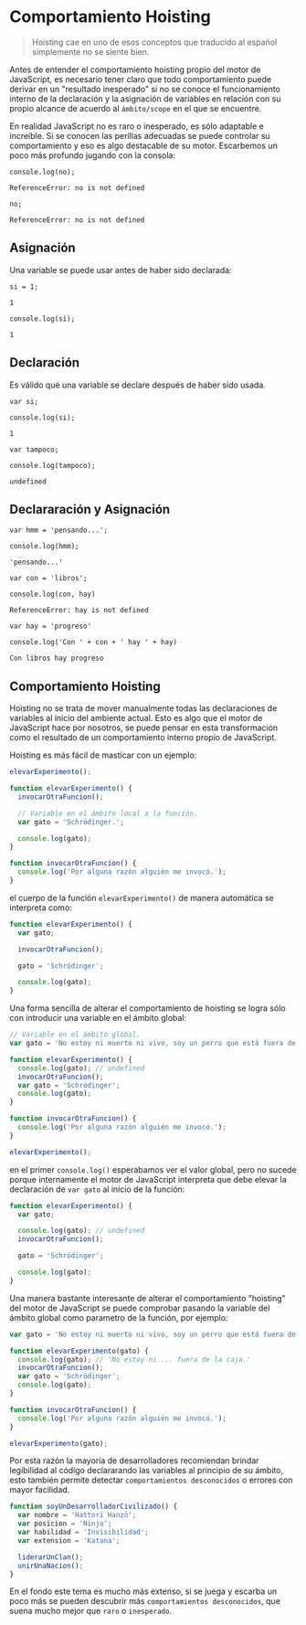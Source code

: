 # Comportamiento Hoisting

> Hoisting cae en uno de esos conceptos que traducido al español simplemente no se siente bien.

Antes de entender el comportamiento hoisting propio del motor de JavaScript, es necesario tener claro que todo comportamiento puede derivar en un "resultado inesperado" si no se conoce el funcionamiento interno de la declaración y la asignación de variables en relación con su propio alcance de acuerdo al `ámbito/scope` en el que se encuentre.

En realidad JavaScript no es raro o inesperado, es sólo adaptable e increíble. Si se conocen las perillas adecuadas se puede controlar su comportamiento y eso es algo destacable de su motor. Escarbemos un poco más profundo jugando con la consola:

```
console.log(no);
```

`ReferenceError: no is not defined`

```
no;
```

`ReferenceError: no is not defined`

## Asignación

Una variable se puede usar antes de haber sido declarada:

```
si = 1;
```

`1`

```
console.log(si);
```

`1`

## Declaración

Es válido que una variable se declare después de haber sido usada.

```
var si;

console.log(si);
```

`1`

```
var tampoco;

console.log(tampoco);
```

`undefined`

## Declararación y Asignación

```
var hmm = 'pensando...';

console.log(hmm);
```

`'pensando...'`

```
var con = 'libros';

console.log(con, hay)
```

`ReferenceError: hay is not defined`

```
var hay = 'progreso'

console.log('Con ' + con + ' hay ' + hay)
```

`Con libros hay progreso`

## Comportamiento Hoisting

Hoisting no se trata de mover manualmente todas las declaraciones de variables al inicio del ambiente actual. Esto es algo que el motor de JavaScript hace por nosotros, se puede pensar en esta transformación como el resultado de un comportamiento interno propio de JavaScript.

Hoisting es más fácil de masticar con un ejemplo:

```javascript
elevarExperimento();

function elevarExperimento() {
  invocarOtraFuncion();

  // Variable en el ámbito local a la función.
  var gato = 'Schrödinger.';

  console.log(gato);
}

function invocarOtraFuncion() {
  console.log('Por alguna razón alguién me invocó.');
}
```

el cuerpo de la función `elevarExperimento()` de manera automática se interpreta como:

```javascript
function elevarExperimento() {
  var gato;

  invocarOtraFuncion();

  gato = 'Schrödinger';

  console.log(gato);
}
```

Una forma sencilla de alterar el comportamiento de hoisting se logra sólo con introducir una variable en el ámbito global:

```javascript
// Variable en el ámbito global.
var gato = 'No estoy ni muerto ni vivo, soy un perro que está fuera de la caja.';

function elevarExperimento() {
  console.log(gato); // undefined
  invocarOtraFuncion();
  var gato = 'Schrödinger';
  console.log(gato);
}

function invocarOtraFuncion() {
  console.log('Por alguna razón alguién me invocó.');
}

elevarExperimento();
```

en el primer `console.log()` esperabamos ver el valor global, pero no sucede porque internamente el motor de JavaScript interpreta que debe elevar la declaración de `var gato` al inicio de la función:

```javascript
function elevarExperimento() {
  var gato;

  console.log(gato); // undefined
  invocarOtraFuncion();

  gato = 'Schrödinger';

  console.log(gato);
}
```

Una manera bastante interesante de alterar el comportamiento "hoisting" del motor de JavaScript se puede comprobar pasando la variable del ámbito global como parametro de la función, por ejemplo:

```javascript
var gato = 'No estoy ni muerto ni vivo, soy un perro que está fuera de la caja.';

function elevarExperimento(gato) {
  console.log(gato); // 'No estoy ni ... fuera de la caja.'
  invocarOtraFuncion();
  var gato = 'Schrödinger';
  console.log(gato);
}

function invocarOtraFuncion() {
  console.log('Por alguna razón alguién me invocó.');
}

elevarExperimento(gato);
```

Por esta razón la mayoría de desarrolladores recomiendan brindar legibilidad al código declararando las variables al principio de su ámbito, esto también permite detectar `comportamientos desconocidos` o errores con mayor facilidad.

```javascript
function soyUnDesarrolladorCivilizado() {
  var nombre = 'Hattori Hanzō';
  var posicion = 'Ninja';
  var habilidad = 'Invisibilidad';
  var extension = 'Katana';

  liderarUnClan();
  unirUnaNacion();
}
```

En el fondo este tema es mucho más extenso, si se juega y escarba un poco más se pueden descubrir más `comportamientos desconocidos`, que suena mucho mejor que `raro` o `inesperado`.
